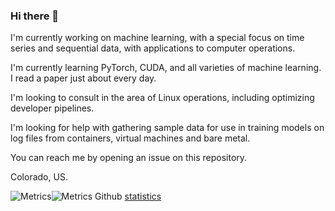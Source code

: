 ### Hi there 👋



I'm currently working on machine learning, with a special focus on time series and sequential data, with applications to computer operations.

I'm currently learning PyTorch, CUDA, and all varieties of machine learning. I read a paper just about every day.

I'm looking to consult in the area of Linux operations, including optimizing developer pipelines.

I'm looking for help with gathering sample data for use in training models on log files from containers, virtual machines and bare metal.

You can reach me by opening an issue on this repository.

Colorado, US.

![Metrics](https://metrics.lecoq.io/?template=classic&base=header%2C%20activity%2C%20community%2C%20repositories%2C%20metadata&base.indepth=false&base.hireable=true&base.skip=false&config.timezone=America%2FDenver)![Metrics](https://metrics.lecoq.io/?template=classic&introduction=1&people=1&achievements=1&base=header%2C%20activity%2C%20community%2C%20repositories%2C%20metadata&base.indepth=false&base.hireable=false&base.skip=false&people=false&people.limit=24&people.identicons=false&people.identicons.hide=false&people.size=28&people.types=followers%2C%20following&people.shuffle=false&achievements=false&achievements.threshold=C&achievements.secrets=true&achievements.display=detailed&achievements.limit=0&introduction=false&introduction.title=true&config.timezone=America%2FDenver)
Github [statistics](https://github.com/lowlighter/metrics)

<!--
**evelynmitchell/evelynmitchell** is a ✨ _special_ ✨ repository because its `README.md` (this file) appears on your GitHub profile.

Here are some ideas to get you started:

- 🔭 I’m currently working on ...
- 🌱 I’m currently learning ...
- 👯 I’m looking to collaborate on ...
- 🤔 I’m looking for help with ...
- 💬 Ask me about ...
- 📫 How to reach me: ...
- 😄 Pronouns: ...
- ⚡ Fun fact: ...
-->
